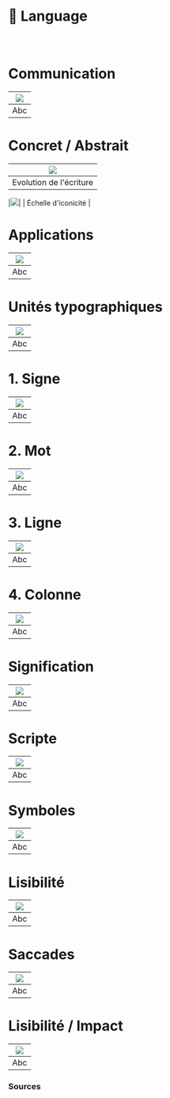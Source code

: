 # 💬 Language

  
### &nbsp;

# Communication  
|![](links/1-Language_v2.gif)|
|:---:|
| Abc |

# Concret / Abstrait  
|![](links/1-Language_v211.gif)|
|:---:|
| Evolution de l'écriture |

|![](links/1-Language_v210.jpg)|
| Échelle d'iconicité |

# Applications  
|![](links/1-Language_v217.gif)|
|:---:|
| Abc |

# Unités typographiques  
|![](links/1-Language_v252.gif)|
|:---:|
| Abc |

# 1. Signe  
|![](links/1-Language_v272.gif)|
|:---:|
| Abc |

# 2. Mot  
|![](links/1-Language_v279.gif)|
|:---:|
| Abc |

# 3. Ligne  
|![](links/1-Language_v285.gif)|
|:---:|
| Abc |

# 4. Colonne  
|![](links/1-Language_v2108.gif)|
|:---:|
| Abc |

# Signification  
|![](links/1-Language_v2116.gif)|
|:---:|
| Abc |

# Scripte  
|![](links/1-Language_v2120.gif)|
|:---:|
| Abc |

# Symboles  
|![](links/1-Language_v2127.gif)|
|:---:|
| Abc |

# Lisibilité  
|![](links/1-Language_v2133.gif)|
|:---:|
| Abc |

# Saccades  
|![](links/1-Language_v2137.gif)|
|:---:|
| Abc |

# Lisibilité / Impact  
|![](links/1-Language_v2161.gif)|
|:---:|
| Abc |




### Sources

<!-- - **Prénom Nom**  
  *Titre*, 0000 -->

<!-- [^1]: Adrian Frutiger, *Type, Sign, Symbol*, 1980 -->

